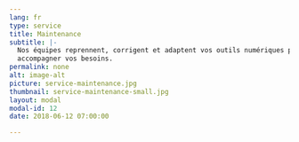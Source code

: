 ```yaml
---
lang: fr
type: service
title: Maintenance
subtitle: |-
  Nos équipes reprennent, corrigent et adaptent vos outils numériques pour
  accompagner vos besoins.
permalink: none
alt: image-alt
picture: service-maintenance.jpg
thumbnail: service-maintenance-small.jpg
layout: modal
modal-id: 12
date: 2018-06-12 07:00:00

---
```


